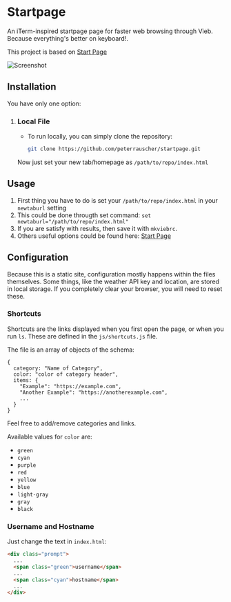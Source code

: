 # Startpage

An iTerm-inspired startpage page for faster web browsing through Vieb. Because everything's better on
keyboard!. 

This project is based on [Start Page](https://github.com/peterrauscher/startpage)

![Screenshot](/Screenshot.png)

## Installation

You have only one option:

1. ### Local File

   - To run locally, you can simply clone the repository:

     ```bash
     git clone https://github.com/peterrauscher/startpage.git
     ```
   Now just set your new tab/homepage as `/path/to/repo/index.html`

## Usage

1. First thing you have to do is set your `/path/to/repo/index.html` in your `newtaburl` setting
2. This could be done througth set command: `set newtaburl="/path/to/repo/index.html"`
3. If you are satisfy with results, then save it with `mkviebrc`. 
4. Others useful options could be found here: [Start Page](https://github.com/peterrauscher/startpage)

## Configuration

Because this is a static site, configuration mostly happens within the files themselves. Some things, like the weather API key and location, are stored in local storage. If you completely clear your browser, you will need to reset these.

### Shortcuts

Shortcuts are the links displayed when you first open the page, or when you run `ls`. These are defined in the `js/shortcuts.js` file.

The file is an array of objects of the schema:

```
{
  category: "Name of Category",
  color: "color of category header",
  items: {
    "Example": "https://example.com",
    "Another Example": "https://anotherexample.com",
    ...
  }
}
```

Feel free to add/remove categories and links.

Available values for `color` are:

- `green`
- `cyan`
- `purple`
- `red`
- `yellow`
- `blue`
- `light-gray`
- `gray`
- `black`

### Username and Hostname

Just change the text in `index.html`:

```html
<div class="prompt">
  ...
  <span class="green">username</span>
  ...
  <span class="cyan">hostname</span>
  ...
</div>
```
